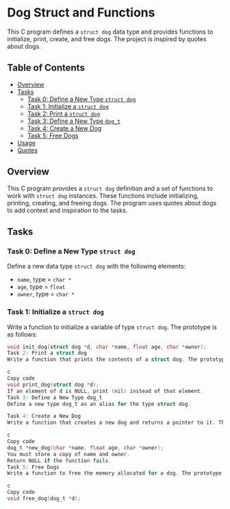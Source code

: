 # Dog Struct and Functions

This C program defines a `struct dog` data type and provides functions to initialize, print, create, and free dogs. The project is inspired by quotes about dogs.

## Table of Contents

- [Overview](#overview)
- [Tasks](#tasks)
  - [Task 0: Define a New Type `struct dog`](#task-0-define-a-new-type-struct-dog)
  - [Task 1: Initialize a `struct dog`](#task-1-initialize-a-struct-dog)
  - [Task 2: Print a `struct dog`](#task-2-print-a-struct-dog)
  - [Task 3: Define a New Type `dog_t`](#task-3-define-a-new-type-dog_t)
  - [Task 4: Create a New Dog](#task-4-create-a-new-dog)
  - [Task 5: Free Dogs](#task-5-free-dogs)
- [Usage](#usage)
- [Quotes](#quotes)

## Overview

This C program provides a `struct dog` definition and a set of functions to work with `struct dog` instances. These functions include initializing, printing, creating, and freeing dogs. The program uses quotes about dogs to add context and inspiration to the tasks.

## Tasks

### Task 0: Define a New Type `struct dog`

Define a new data type `struct dog` with the following elements:

- `name`, type = `char *`
- `age`, type = `float`
- `owner`, type = `char *`

### Task 1: Initialize a `struct dog`

Write a function to initialize a variable of type `struct dog`. The prototype is as follows:

```c
void init_dog(struct dog *d, char *name, float age, char *owner);
Task 2: Print a struct dog
Write a function that prints the contents of a struct dog. The prototype is as follows:

c
Copy code
void print_dog(struct dog *d);
If an element of d is NULL, print (nil) instead of that element.
Task 3: Define a New Type dog_t
Define a new type dog_t as an alias for the type struct dog.

Task 4: Create a New Dog
Write a function that creates a new dog and returns a pointer to it. The prototype is as follows:

c
Copy code
dog_t *new_dog(char *name, float age, char *owner);
You must store a copy of name and owner.
Return NULL if the function fails.
Task 5: Free Dogs
Write a function to free the memory allocated for a dog. The prototype is as follows:

c
Copy code
void free_dog(dog_t *d);